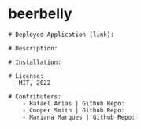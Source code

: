 # beerbelly

    # Deployed Application (link):

    # Description:

    # Installation:

    # License:
     - MIT, 2022

    # Contributers:
        - Rafael Arias | Github Repo: 
        - Cooper Smith | Github Repo:
        - Mariana Marques | Github Repo:
